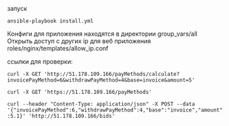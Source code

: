 запуск 

`ansible-playbook install.yml`

Конфиги для приложения находятся в директории group_vars/all
Открыть доступ с других ip для веб приложения roles/nginx/templates/allow_ip.conf



ссылки для проверки:

`curl -X GET 'http://51.178.109.166/payMethods/calculate?invoicePayMethod=6&withdrawPayMethod=4&base=invoice&amount=5'`

`curl -X GET 'https://51.178.109.166/payMethods'`

`curl --header "Content-Type: application/json" -X POST --data '{"invoicePayMethod":6,"withdrawPayMethod":4,"base":"invoice","amount":5.1}' 'http://51.178.109.166/bids'`
